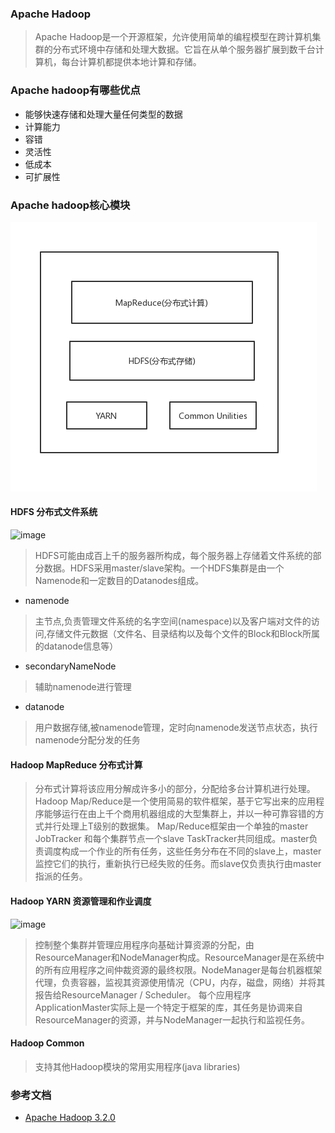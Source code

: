 ### Apache Hadoop
>Apache Hadoop是一个开源框架，允许使用简单的编程模型在跨计算机集群的分布式环境中存储和处理大数据。它旨在从单个服务器扩展到数千台计算机，每台计算机都提供本地计算和存储。

### Apache hadoop有哪些优点
  * 能够快速存储和处理大量任何类型的数据
  * 计算能力
  * 容错
  * 灵活性
  * 低成本
  * 可扩展性

### Apache hadoop核心模块
![image](https://github.com/jsjchai/study-notes/blob/master/2019/hadoop/images/hadoop%E6%A0%B8%E5%BF%83%E7%BB%84%E4%BB%B6.png)

#### HDFS 分布式文件系统
![image](https://hadoop.apache.org/docs/r3.2.0/hadoop-project-dist/hadoop-hdfs/images/hdfsarchitecture.png)
> HDFS可能由成百上千的服务器所构成，每个服务器上存储着文件系统的部分数据。HDFS采用master/slave架构。一个HDFS集群是由一个Namenode和一定数目的Datanodes组成。

* namenode
> 主节点,负责管理文件系统的名字空间(namespace)以及客户端对文件的访问,存储文件元数据（文件名、目录结构以及每个文件的Block和Block所属的datanode信息等）
* secondaryNameNode
> 辅助namenode进行管理
* datanode
> 用户数据存储,被namenode管理，定时向namenode发送节点状态，执行namenode分配分发的任务

#### Hadoop MapReduce 分布式计算
> 分布式计算将该应用分解成许多小的部分，分配给多台计算机进行处理。Hadoop Map/Reduce是一个使用简易的软件框架，基于它写出来的应用程序能够运行在由上千个商用机器组成的大型集群上，并以一种可靠容错的方式并行处理上T级别的数据集。
Map/Reduce框架由一个单独的master JobTracker 和每个集群节点一个slave TaskTracker共同组成。master负责调度构成一个作业的所有任务，这些任务分布在不同的slave上，master监控它们的执行，重新执行已经失败的任务。而slave仅负责执行由master指派的任务。

#### Hadoop YARN 资源管理和作业调度
![image](http://hadoop.apache.org/docs/r3.2.0/hadoop-yarn/hadoop-yarn-site/yarn_architecture.gif)
> 控制整个集群并管理应用程序向基础计算资源的分配，由ResourceManager和NodeManager构成。ResourceManager是在系统中的所有应用程序之间仲裁资源的最终权限。NodeManager是每台机器框架代理，负责容器，监视其资源使用情况（CPU，内存，磁盘，网络）并将其报告给ResourceManager / Scheduler。
每个应用程序ApplicationMaster实际上是一个特定于框架的库，其任务是协调来自ResourceManager的资源，并与NodeManager一起执行和监视任务。

#### Hadoop Common
> 支持其他Hadoop模块的常用实用程序(java libraries)

### 参考文档
* [Apache Hadoop 3.2.0](https://hadoop.apache.org/docs/r3.2.0/index.html)

